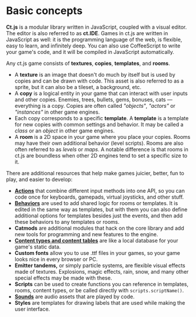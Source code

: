 # Basic concepts

**Ct.js** is a modular library written in JavaScript, coupled with a visual editor. The editor is also referred to as **ct.IDE**. Games in ct.js are written in JavaScript as well: it is the programming language of the web, is flexible, easy to learn, and infinitely deep. You can also use CoffeeScript to write your game's code, and it will be compiled in JavaScript automatically.

Any ct.js game consists of **textures**, **copies**, **templates**, and **rooms**.

* A **texture** is an image that doesn't do much by itself but is used by copies and can be drawn with code. This asset is also referred to as a sprite, but it can also be a tileset, a background, etc.
* A **copy** is a logical entity in your game that can interact with user inputs and other copies. Enemies, trees, bullets, gems, bonuses, cats — everything is a copy. Copies are often called *"objects"*, *"actors"* or *"instances"* in other game engines.
* Each copy corresponds to a specific **template**. A **template** is a template for new copies with common settings and behavior. It may be called a *class* or an *object* in other game engines.
* A **room** is a 2D space in your game where you place your copies. Rooms may have their own additional behavior (level scripts). Rooms are also often referred to as *levels* or *maps*. A notable difference is that rooms in ct.js are boundless when other 2D engines tend to set a specific size to it.

There are additional resources that help make games juicier, better, fun to play, and easier to develop:

* [**Actions**](./actions.md) that combine different input methods into one API, so you can code once for keyboards, gamepads, virtual joysticks, and other stuff.
* [**Behaviors**](./behaviors.md) are used to add shared logic for rooms or templates. It is edited in the same way as templates, but with them you can also define additional options for templates besides just the events, and then add these behaviors to any templates or rooms.
* **Catmods** are additional modules that hack on the core library and add new tools for programming and new features to the engine.
* [**Content types and content tables**](./content-subsystem.md) are like a local database for your game's static data.
* **Custom fonts** allow you to use .ttf files in your games, so your game looks nice in every browser or PC.
* **Emitter tandems,** or simply particle systems, are flexible visual effects made of textures. Explosions, magic effects, rain, snow, and many other special effects may be made with these.
* **Scripts** can be used to create functions you can reference in templates, rooms, content types, or be called directly with `scripts.scriptName()`.
* [**Sounds**](sounds.html) are audio assets that are played by code.
* **Styles** are templates for drawing labels that are used while making the user interface.
